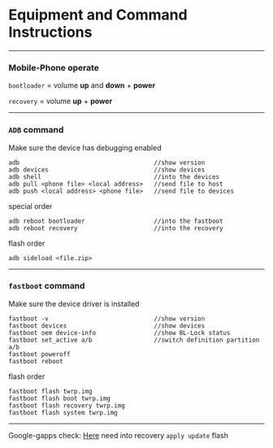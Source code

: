 # Equipment and Command Instructions
-------------------------------------

### Mobile-Phone operate
`bootloader` = volume **up** and **down** + **power**

`recovery` = volume **up** + **power**

-------------------------------------

### `ADB` command
Make sure the device has debugging enabled

    adb                                     //show version
    adb devices                             //show devices
    adb shell                               //into the devices
    adb pull <phone file> <local address>   //send file to host
    adb push <local address> <phone file>   //send file to devices
special order

    adb reboot bootloader                   //into the fastboot
    adb reboot recovery                     //into the recovery
flash order

    adb sideload <file.zip>

-------------------------------------

### `fastboot` command
Make sure the device driver is installed

    fastboot -v                             //show version
    fastboot devices                        //show devices
    fastboot oem device-info                //show BL-Lock status
    fastboot set_active a/b                 //switch definition partition a/b
    fastboot poweroff
    fastboot reboot
flash order

    fastboot flash twrp.img
    fastboot flash boot twrp.img
    fastboot flash recovery twrp.img
    fastboot flash system twrp.img
    
-------------------------------------

Google-gapps check: [Here](https://opengapps.org)
need into recovery `apply update` flash

